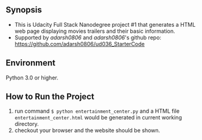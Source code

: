 ## Synopsis

  - This is Udacity Full Stack Nanodegree project \#1 that generates a HTML web page displaying movies trailers and their basic information.
  - Supported by *adarsh0806* and *adarsh0806*'s github repo:  https://github.com/adarsh0806/ud036_StarterCode

## Environment

Python 3.0 or higher.

## How to Run the Project

  1. run command ```$ python entertainment_center.py``` and a HTML file ```entertainment_center.html``` would be generated in current working directory.
  2. checkout your browser and the website should be shown.
